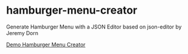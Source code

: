 # hamburger-menu-creator
Generate Hamburger Menu with a JSON Editor based on json-editor by Jeremy Dorn

[Demo Hamburger Menu Creator](https://niebert.github.io/hamburger-menu-creator)
